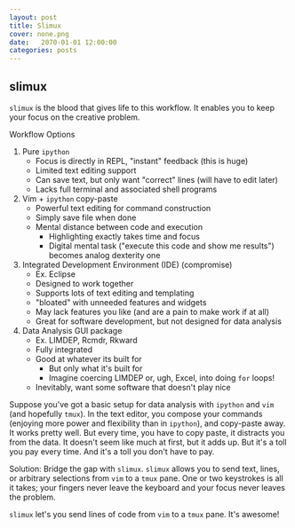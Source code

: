 ```yaml
---
layout: post
title: Slimux
cover: none.png
date:   2070-01-01 12:00:00
categories: posts
---
```


slimux
---

`slimux` is the blood that gives life to this workflow.  It enables you to keep your focus on the creative problem.

Workflow Options

1. Pure `ipython`
    + Focus is directly in REPL, "instant" feedback (this is huge)
    - Limited text editing support
    - Can save text, but only want "correct" lines (will have to edit later)
    - Lacks full terminal and associated shell programs
2. Vim + `ipython` copy-paste
    + Powerful text editing for command construction
    + Simply save file when done
    - Mental distance between code and execution
        * Highlighting exactly takes time and focus
        * Digital mental task ("execute this code and show me results") becomes analog dexterity one
3. Integrated Development Environment (IDE) (compromise)
    * Ex. Eclipse
    + Designed to work together
    + Supports lots of text editing and templating
    - "bloated" with unneeded features and widgets
    - May lack features you like (and are a pain to make work if at all)
    - Great for software development, but not designed for data analysis
4. Data Analysis GUI package
    * Ex. LIMDEP, Rcmdr, Rkward
    + Fully integrated
    + Good at whatever its built for
        - But only what it's built for
        * Imagine coercing LIMDEP or, ugh, Excel, into doing `for` loops!
    + Inevitably, want some software that doesn't play nice

Suppose you've got a basic setup for data analysis with `ipython` and `vim` (and hopefully `tmux`).  In the text editor, you compose your commands (enjoying more power and flexibility than in `ipython`), and copy-paste away.  It works pretty well.  But every time, you have to copy paste, it distracts you from the data.  It doesn't seem like much at first, but it adds up.  But it's a toll you pay every time.  And it's a toll you don't have to pay.

Solution: Bridge the gap with `slimux`.  `slimux` allows you to send text, lines, or arbitrary selections from `vim` to a `tmux` pane.  One or two keystrokes is all it takes; your fingers never leave the keyboard and your focus never leaves the problem.


`slimux` let's you send lines of code from `vim` to a `tmux` pane.  It's awesome!
